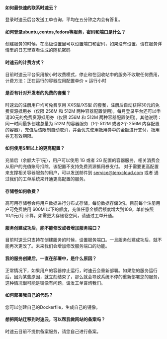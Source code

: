 #### 如何最快速的联系时速云？
登录时速云后台发送工单咨询，平均在五分钟之内会有答复。

#### 如何登录ubuntu,centos,fedora等服务，密码和端口是什么？
创建服务的时候，在高级设置里可以设置端口和密码，如果没有设置，请在服务详情里的日志里查看生成的随机密码

#### 时速云的计费方式？
目前时速云平台采用按小时收费模式，停止和在回收站中的服务不收取任何费用，计费方法：正在运行的容器应用配置单价 × 运行小时

#### 是否有针对开发者的免费的套餐？
时速云的注册用户均可免费享用 XXS型/XS型 的套餐，注册后自动获得30元的免费资源抵用券（仅限 256M 和 512M 两种容器配置使用)，每月登录平台还可以申请30元的免费资源抵用券（仅限 256M 和 512M 两种容器配置使用)。其他说明：同一时间最多创建总量为 512M 的容器服务（1个 512M 或者2个 256M 内存配置的容器），充值后该限制自动取消，并会优先使用抵用券中的金额进行支付，抵用券无有效期限。

#### 如何使用S型以上的更高配置？
充值后（余额大于1元），用户可以使用 1G 或者 2G 配置的容器服务，相关消费会从用户的充值账号扣除，该配置不支持免费资源抵用券支付。 对于需要更高配置来支撑相关容器服务的用户，可以发送邮件到 service@tenxcloud.com 或者 通过我们的工单系统来开通更高配置的服务。

#### 存储卷如何收费？
高可用存储卷会将用户数据进行分布式存储，每份数据存储3份。目前每个注册用户可免费使用 600M 以下的额度，充值任意金额后额度增大到10G，单价按照 1G/1元/月 计算。如需更大存储卷空间，请通过工单开通。

#### 服务创建成功后，能不能修改或者增加服务端口？
目前时速云只支持在创建服务的时候，设置服务端口。一旦服务创建成功后，就不能再次更改了。未来我们会增加修改服务端口的功能。

#### 我的服务创建后，一直在部署中，是什么原因？
正常情况下，如果用户的容器停止运行，时速云会重新部署。如果您的服务运行后，因为某些原因，就立刻结束了，那么就会导致系统不停的重新部署您的服务，这种情况很可能是镜像有问题，请发工单咨询我们。

#### 如何部署我自己的代码？
您可以创建自己的Dockerfile，生成自己的镜像。

#### 想把网站迁移到时速云，可以帮我做网站的备案吗？
时速云目前不提供备案服务，请您自己进行备案。